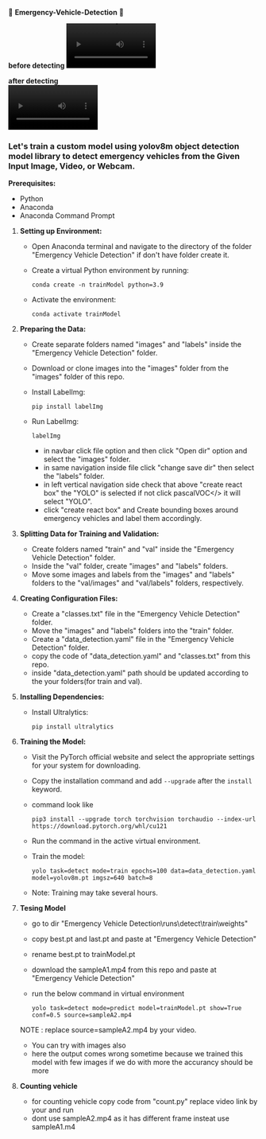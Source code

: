 🚨 **Emergency-Vehicle-Detection** 🚨

**before detecting**
<video src = "https://github.com/sanket96s/Emergency-Vehicle-Detection/assets/109816069/f96a5785-2b02-4091-99fd-cb10e5fd227d" width=180 />

**after detecting**<br>
<video src = "https://github.com/sanket96s/Emergency-Vehicle-Detection/assets/109816069/1ae2b669-3dba-4204-8f0d-5ee44b141752" width=180 />

### Let's train a custom model using yolov8m object detection model library to detect emergency vehicles from the Given Input Image, Video, or Webcam.

**Prerequisites:**
- Python
- Anaconda
- Anaconda Command Prompt

1. **Setting up Environment:**
   - Open Anaconda terminal and navigate to the directory of the folder "Emergency Vehicle Detection" if don't have folder create it.
   - Create a virtual Python environment by running:
     
     ```
     conda create -n trainModel python=3.9
     ```
     
   - Activate the environment:
     
     ```
     conda activate trainModel
     ```

2. **Preparing the Data:**
   - Create separate folders named "images" and "labels" inside the "Emergency Vehicle Detection" folder.
   - Download or clone images into the "images" folder from the "images" folder of this repo.
   - Install LabelImg:
     
     ```
     pip install labelImg
     ```
     
   - Run LabelImg:
     
     ```
     labelImg
     ```
     
     - in navbar click file option and then click "Open dir" option and select the "images" folder.
     - in same navigation inside file click "change save dir" then select the "labels" folder.
     - in left vertical navigation side check that above "create react box" the "YOLO" is selected if not click pascalVOC</> it will select "YOLO".
     - click "create react box" and Create bounding boxes around emergency vehicles and label them accordingly.

3. **Splitting Data for Training and Validation:**
   - Create folders named "train" and "val" inside the "Emergency Vehicle Detection" folder.
   - Inside the "val" folder, create "images" and "labels" folders.
   - Move some images and labels from the "images" and "labels" folders to the "val/images" and "val/labels" folders, respectively.

4. **Creating Configuration Files:**
   - Create a "classes.txt" file in the "Emergency Vehicle Detection" folder.
   - Move the "images" and "labels" folders into the "train" folder.
   - Create a "data_detection.yaml" file in the "Emergency Vehicle Detection" folder.
   - copy the code of "data_detection.yaml" and "classes.txt" from this repo.
   - inside "data_detection.yaml" path should be updated according to the your folders(for train and val).

5. **Installing Dependencies:**
   - Install Ultralytics:
     
     ```
     pip install ultralytics
     ```

6. **Training the Model:**
   - Visit the PyTorch official website and select the appropriate settings for your system for downloading.
   - Copy the installation command and add `--upgrade` after the `install` keyword.
   - command look like
     
     ```
     pip3 install --upgrade torch torchvision torchaudio --index-url https://download.pytorch.org/whl/cu121
     ```
     
   - Run the command in the active virtual environment.
   - Train the model:
     ```
     yolo task=detect mode=train epochs=100 data=data_detection.yaml model=yolov8m.pt imgsz=640 batch=8
     ```
   - Note: Training may take several hours.

7. **Tesing Model**
   - go to dir "Emergency Vehicle Detection\runs\detect\train\weights"
   - copy best.pt and last.pt and paste at "Emergency Vehicle Detection"
   - rename best.pt to trainModel.pt
   - download the sampleA1.mp4 from this repo and paste at "Emergency Vehicle Detection"
   - run the below command in virtual environment
     
     ```
     yolo task=detect mode=predict model=trainModel.pt show=True conf=0.5 source=sampleA2.mp4
     ```
   NOTE : replace source=sampleA2.mp4 by your video.
   - You can try with images also
   - here the output comes wrong sometime because we trained this model with few images if we do with more the accurancy should be more

8. **Counting vehicle**
   - for counting vehicle copy code from "count.py" replace video link by your and run
   - dont use sampleA2.mp4 as it has different frame insteat use sampleA1.m4
